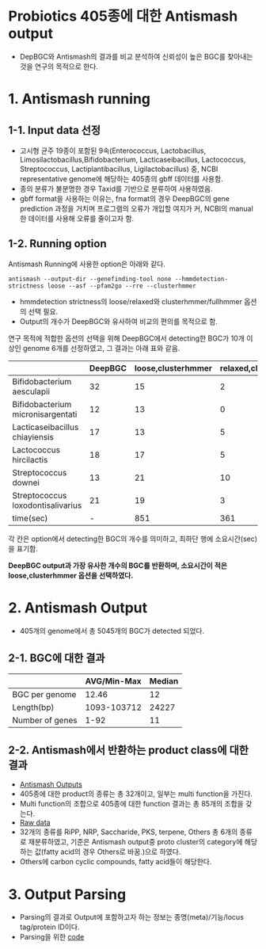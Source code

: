 Probiotics 405종에 대한 Antismash output  
==============================
* DepBGC와 Antismash의 결과를 비교 분석하여 신뢰성이 높은 BGC를 찾아내는 것을 연구의 목적으로 한다.  

# 1. Antismash running
## 1-1. Input data 선정 
* 고시형 균주 19종이 포함된 9속(Enterococcus, Lactobacillus, Limosilactobacillus,Bifidobacterium, Lacticaseibacillus, Lactococcus, Streptococcus, Lactiplantibacillus, Ligilactobacillus) 중, NCBI representative genome에 해당하는 405종의 gbff 데이터를 사용함.
* 종의 분류가 불분명한  경우 Taxid를 기반으로 분류하여 사용하였음. 
* gbff format을 사용하는 이유는, fna format의 경우  DeepBGC의 gene prediction 과정을 거치며 프로그램의 오류가 개입할 여지가 커, NCBI의 manual한 데이터를 사용해 오류를 줄이고자 함.

## 1-2. Running option
Antismash Running에 사용한 option은 아래와 같다. 

    antismash --output-dir --genefinding-tool none --hmmdetection-strictness loose --asf --pfam2go --rre --clusterhmmer

+ hmmdetection strictness의 loose/relaxed와 clusterhmmer/fullhmmer 옵션의 선택 필요.
+ Output의 개수가 DeepBGC와 유사하여 비교의 편의를 목적으로 함. 

연구 목적에 적합한 옵션의 선택을 위해 DeepBGC에서 detecting한 BGC가 10개 이상인 genome 6개를 선정하였고, 그 결과는 아래 표와 같음.


||DeepBGC|loose,clusterhmmer|relaxed,clusterhmmer|loose,fullhmmer|
|-|-|-|-|-|
|Bifidobacterium aesculapii|32|15|2|15|
|Bifidobacterium micronisargentati|12|13|0|13|
|Lacticaseibacillus chiayiensis|17|13|5|13|
|Lactococcus hircilactis|18|17|5|17|
|Streptococcus downei|13|21|10|21|
|Streptococcus loxodontisalivarius|21|19|3|19|
|time(sec)|-|851|361|3423|

각 칸은 option에서 detecting한 BGC의 개수를 의미하고, 최하단 행에 소요시간(sec)을 표기함.

**DeepBGC output과 가장 유사한 개수의 BGC를 반환하며, 소요시간이 적은 loose,clusterhmmer 옵션을 선택하였다.**

# 2. Antismash Output
+ 405개의 genome에서 총 5045개의 BGC가 detected 되었다. 
## 2-1. BGC에 대한 결과 
||AVG/Min-Max|Median|
|-|-|-|
|BGC per genome|12.46|12|
|Length(bp)|1093-103712|24227|
|Number of genes|1-92|11|

## 2-2. Antismash에서 반환하는 product class에 대한 결과
+ [Antismash Outputs](https://docs.antismash.secondarymetabolites.org/glossary/)
+ 405종에 대한 product의 종류는 총 32개이고, 일부는 multi function을 가진다. 
+ Multi function의 조합으로 405종에 대한 function 결과는 총 85개의 조합을 갖는다. 
+ [Raw data](https://github.com/Park-JungJoon/Antismash-DeepBGC-gbff-/edit/main/Antismash_data.md)
+ 32개의 종류를 RiPP, NRP, Saccharide, PKS, terpene, Others 총 6개의 종류로 재분류하였고, 기준은 Antismash output중 proto cluster의 category에 해당하는 값(fatty acid의 경우 Others로 바꿈.)으로 하였다. 
+ Others에 carbon cyclic compounds, fatty acid들이 해당한다. 



# 3. Output Parsing
+ Parsing의 결과로 Output에 포함하고자 하는 정보는 종명(meta)/기능/locus tag/protein ID이다. 
+ Parsing을 위한 [code](https://github.com/Park-JungJoon/Antismash-DeepBGC-gbff-/blob/main/codes)
